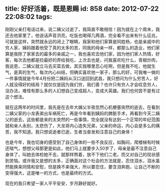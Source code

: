 title: 好好活着，既是恩赐
id: 858
date: 2012-07-22 22:08:02
tags:
---

刚刚父亲打电话过来，说二姨父过逝了，我简直不敢相信！因为就在上个周末，我还去他家里了，他说话声音洪亮，吃饭也喝得几两酒，完全看不出来有什么征兆，可就是这样，突然就永远的闭上了眼睛，我家和他们家算是同姓杨，也是亲戚中的穷人家，姨妈跟着他受了真的太多的苦，同我的母亲一样，都那么的造业，他们家算是我除了家家去的最多的亲戚之一，我也喜欢去他们家，因为他们家人热情，好客，每次去他都是捡最好的弄给我吃，上次去也是，问我喜欢吃什么，青椒炒肉，我说恩，二姨父就立马去买菜去做，其实我哪里忍心吃啊，但是我不吃，他就生气，是真的生气，每次内心纠结，但确实喜欢他一家子，那么的好，可我唯一做的一件事情就是今年4月份把二姨妈从汉口送回到武昌，我只想问为什么穷苦人，好人就没得好的结局？就仅仅是因为我们穷，我们善？也许只有穷人才会叹息穷人，没办法，难怪有那么多的人幻想自己变成超人，变成大英雄。我们也何尝不是有过这个想法。

就在这两年的时间里，我先是在去年大姨父半夜忽然心机梗塞突然的逝去，在看到二姨父家的小龙表弟出车祸死亡，再是今年看到姨妈的脾脏手术，再看到今天二姨父的逝去，这些都是来的太突然的一些事情，完全就没有达到一个正常的年纪范围就和亲人永别，太悲伤了，大龙哥内心连失兄弟，父亲的命运，内心会是多么的痛苦，我不知道。我只想说逝者已逝，生者当奋发和注意自己的身体！

也是今年，我也切身的感受到了自己身体的一些不良反应，如胸闷，爬楼梯有时候还喘气，想想父母那更是如此，他们马上就要步入50岁了，母亲是最不注意自己身体了，叫她去体检她不去，就那样熬着，放不下他们二老。而又对自己的现状感到苦恼。或许我又是想的太多，正确面对这个社会的方法就是，忍住泪水，泪水虽然能换来同情和安慰，但是换不来强大，所以要忍住，要含泪奔跑，让自己不断的变得强大，这是唯一的方式，也是最终的方式。

现在的我只希望一家人平平安安，岁月静好就好。